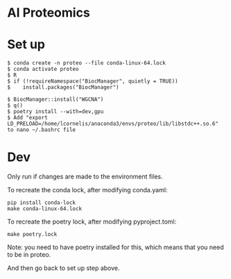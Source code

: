 # AI Proteomics

# Set up

```shell
$ conda create -n proteo --file conda-linux-64.lock
$ conda activate proteo
$ R
$ if (!requireNamespace("BiocManager", quietly = TRUE))
$    install.packages("BiocManager")

$ BiocManager::install("WGCNA")
$ q()
$ poetry install --with=dev,gpu
$ Add "export LD_PRELOAD=/home/lcornelis/anaconda3/envs/proteo/lib/libstdc++.so.6" to nano ~/.bashrc file
```

# Dev

Only run if changes are made to the environment files.

To recreate the conda lock, after modifying conda.yaml:
```shell
pip install conda-lock
make conda-linux-64.lock
```

To recreate the poetry lock, after modifying pyproject.toml:
```shell
make poetry.lock
```
Note: you need to have poetry installed for this, which means that you need to be in proteo.

And then go back to set up step above.
